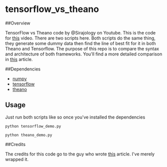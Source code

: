 # tensorflow_vs_theano

##Overview

TensorFlow vs Theano code by @Sirajology on Youtube. This is the code for [this](https://youtu.be/MDP9FfsNx60) video. There are two scripts here. Both scripts do the same thing, they generate some dummy data then find the line of best fit for it in both Theano and Tensorflow. The purpose of this repo is to compare the syntax and architecture of both frameworks. You'll find a more detailed comparison in [this](https://medium.com/@sentimentron/faceoff-theano-vs-tensorflow-e25648c31800#.bg4xmz1au) article.

##Dependencies

* [numpy](http://www.numpy.org/)
* [tensorflow](https://www.tensorflow.org/)
* [theano](http://deeplearning.net/software/theano/)

## Usage

Just run both scripts like so once you've installed the dependencies

```
python tensorflow_demo.py
```

```
python theano_demo.py
```

##Credits

The credits for this code go to the guy who wrote [this](https://medium.com/@sentimentron/faceoff-theano-vs-tensorflow-e25648c31800#.bg4xmz1au) article. I've merely wrapped it.





